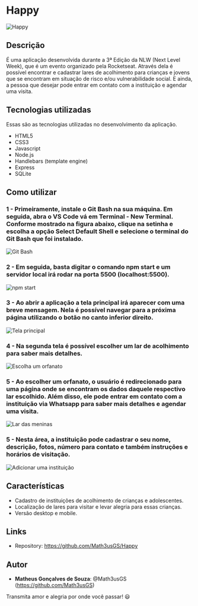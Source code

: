 # Happy
![Happy](https://github.com/Math3usGS/Happy/blob/main/public/assets/tela_principal.PNG)

## Descrição
É uma aplicação desenvolvida durante a 3ª Edição da NLW (Next Level Week), que é um evento organizado pela Rocketseat.
Através dela é possível encontrar e cadastrar lares de acolhimento para crianças e jovens que se encontram em situação de risco e/ou vulnerabilidade social.
E ainda, a pessoa que desejar pode entrar em contato com a instituição e agendar uma visita.

## Tecnologias utilizadas
Essas são as tecnologias utilizadas no desenvolvimento da aplicação.
* HTML5
* CSS3
* Javascript
* Node.js
* Handlebars (template engine)
* Express
* SQLite

## Como utilizar
### 1 - Primeiramente, instale o Git Bash na sua máquina. Em seguida, abra o VS Code vá em Terminal - New Terminal. Conforme mostrado na figura abaixo, clique na setinha e escolha a opção Select Default Shell e selecione o terminal do Git Bash que foi instalado.
![Git Bash](https://github.com/Math3usGS/Happy/blob/main/public/assets/vscode.png)

### 2 - Em seguida, basta digitar o comando npm start e um servidor local irá rodar na porta 5500 (localhost:5500).
![npm start](https://github.com/Math3usGS/Happy/blob/main/public/assets/vscode_terminal.png)

### 3 - Ao abrir a aplicação a tela principal irá aparecer com uma breve mensagem. Nela é possível navegar para a próxima página utilizando o botão no canto inferior direito.
![Tela principal](https://github.com/Math3usGS/Happy/blob/main/public/assets/tela_principal.PNG)

### 4 - Na segunda tela é possível escolher um lar de acolhimento para saber mais detalhes.
![Escolha um orfanato](https://github.com/Math3usGS/Happy/blob/main/public/assets/tela_escolhaorfanato.PNG)

### 5 - Ao escolher um orfanato, o usuário é redirecionado para uma página onde se encontram os dados daquele respectivo lar escolhido. Além disso, ele pode entrar em contato com a instituição via Whatsapp para saber mais detalhes e agendar uma visita. 
![Lar das meninas](https://github.com/Math3usGS/Happy/blob/main/public/assets/orfanato.PNG)

### 5 - Nesta área, a instituição pode cadastrar o seu nome, descrição, fotos, número para contato e também instruções e horários de visitação.
![Adicionar uma instituição](https://github.com/Math3usGS/Happy/blob/main/public/assets/adicionar_orfanato.PNG)

## Características
- Cadastro de instituições de acolhimento de crianças e adolescentes.
- Localização de lares para visitar e levar alegria para essas crianças.
- Versão desktop e mobile.
  
## Links
  - Repository: https://github.com/Math3usGS/Happy

## Autor

* **Matheus Gonçalves de Souza**: @Math3usGS (https://github.com/Math3usGS)


Transmita amor e alegria por onde você passar! :smiley:


